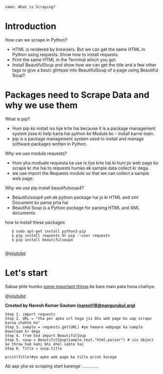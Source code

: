 ```ngMeta
name: What is Scraping?
```

# Introduction

How can we scrape in Python?
- HTML is rendered by browsers. But we can get the same HTML in Python using requests. Show how to install requests.
- Print the same HTML in the Terminal which you got.
- Install BeautifulSoup and show how we can get the title and a few other tags to give a basic glimpse into BeautifulSoup of a page using Beautiful Soup?

# Packages need to Scrape Data and why we use them
What is pip?
- Hum pip ko install iss liye krte hai because it is a package management system jisse ki help karta hai python ke Module ko - install karne main.
- pip is a package management system used to install and manage software packages written in Python.

Why we use module requests?
- Hum yha moduale requesta ka use is liye krte hai ki hum jis web page ko scrape kr rhe hai to requests humko ek sample data collect kr dega.
- we use import the Requests module so that we can collect a sample web page:

Why we use pip install beautifulsoup4?
- Beautifulsoup4 yeh ek python package hai jo ki HTML and xml Document ko parse prta hai
- Beautiful Soup is a Python package for parsing HTML and XML documents.

how to install these packages
```
   $ sudo apt-get install python3-pip
   $ pip install requests Or pip --user requests
   $ pip install beautifulsoup4
   
```

@[youtube](https://www.youtube.com/watch?v=c7rnimpwF8o)

# Let's start
Sabse phle humko [some important things](https://www.pythonforbeginners.com/beautifulsoup/beautifulsoup-4-python) ke bare main pata hona chahiye.

@[youtube](https://youtu.be/3lPijXMLF6U)

**Created by Naresh Kumar Gautam (naresh18@navgurukul.org)**
 
```
Step 1. import requests
Step 2. URL = "Yha per apka url hoga jis bhi web page ko aap scrape karna chahte ho"
Step 3. sample = requests.get(URL) #ye hamare webpage ka sample Download kr dega
Step 4. from bs4 import BeautifulSoup
Step 5. soup = BeautifulSoup(sample.text,"html.parser") # iss object ke throw hum kahi bhi khel sakte hai
Step 6. Title = soup.title

print(Title)#ye apke web page ka title print karega
```
Ab aap yha se scraping start karenge ..............


